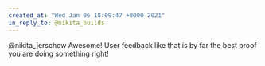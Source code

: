 ```yaml
---
created_at: "Wed Jan 06 18:09:47 +0000 2021"
in_reply_to: @nikita_builds
---
```


@nikita_jerschow Awesome! User feedback like that is by far the best proof you are doing something right!